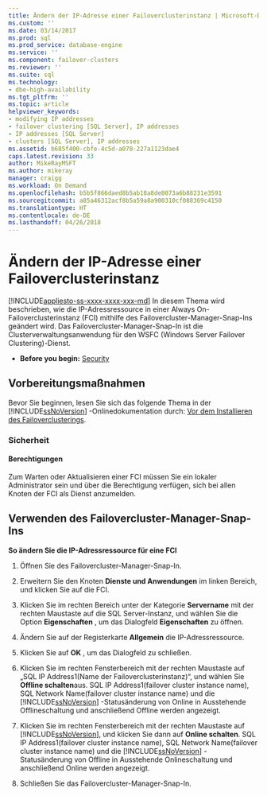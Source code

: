 ```yaml
---
title: Ändern der IP-Adresse einer Failoverclusterinstanz | Microsoft-Dokumentation
ms.custom: ''
ms.date: 03/14/2017
ms.prod: sql
ms.prod_service: database-engine
ms.service: ''
ms.component: failover-clusters
ms.reviewer: ''
ms.suite: sql
ms.technology:
- dbe-high-availability
ms.tgt_pltfrm: ''
ms.topic: article
helpviewer_keywords:
- modifying IP addresses
- failover clustering [SQL Server], IP addresses
- IP addresses [SQL Server]
- clusters [SQL Server], IP addresses
ms.assetid: b685f400-cbfe-4c5d-a070-227a1123dae4
caps.latest.revision: 33
author: MikeRayMSFT
ms.author: mikeray
manager: craigg
ms.workload: On Demand
ms.openlocfilehash: b5b5f866daed8b5ab18a8de8073a6b88231e3591
ms.sourcegitcommit: a85a46312acf8b5a59a8a900310cf088369c4150
ms.translationtype: HT
ms.contentlocale: de-DE
ms.lasthandoff: 04/26/2018
---
```

# <a name="change-the-ip-address-of-a-failover-cluster-instance"></a>Ändern der IP-Adresse einer Failoverclusterinstanz
[!INCLUDE[appliesto-ss-xxxx-xxxx-xxx-md](../../../includes/appliesto-ss-xxxx-xxxx-xxx-md.md)]
  In diesem Thema wird beschrieben, wie die IP-Adressressource in einer Always On-Failoverclusterinstanz (FCI) mithilfe des Failovercluster-Manager-Snap-Ins geändert wird. Das Failovercluster-Manager-Snap-In ist die Clusterverwaltungsanwendung für den WSFC (Windows Server Failover Clustering)-Dienst.  
  
-   **Before you begin:**  [Security](#Security)  
  
##  <a name="BeforeYouBegin"></a> Vorbereitungsmaßnahmen  
 Bevor Sie beginnen, lesen Sie sich das folgende Thema in der [!INCLUDE[ssNoVersion](../../../includes/ssnoversion-md.md)] -Onlinedokumentation durch: [Vor dem Installieren des Failoverclusterings](../../../sql-server/failover-clusters/install/before-installing-failover-clustering.md).  
  
###  <a name="Security"></a> Sicherheit  
  
####  <a name="Permissions"></a> Berechtigungen  
 Zum Warten oder Aktualisieren einer FCI müssen Sie ein lokaler Administrator sein und über die Berechtigung verfügen, sich bei allen Knoten der FCI als Dienst anzumelden.  
  
##  <a name="WSFC"></a> Verwenden des Failovercluster-Manager-Snap-Ins  
 **So ändern Sie die IP-Adressressource für eine FCI**  
  
1.  Öffnen Sie des Failovercluster-Manager-Snap-In.  
  
2.  Erweitern Sie den Knoten **Dienste und Anwendungen** im linken Bereich, und klicken Sie auf die FCI.  
  
3.  Klicken Sie im rechten Bereich unter der Kategorie **Servername** mit der rechten Maustaste auf die SQL Server-Instanz, und wählen Sie die Option **Eigenschaften** , um das Dialogfeld **Eigenschaften** zu öffnen.  
  
4.  Ändern Sie auf der Registerkarte **Allgemein** die IP-Adressressource.  
  
5.  Klicken Sie auf **OK** , um das Dialogfeld zu schließen.  
  
6.  Klicken Sie im rechten Fensterbereich mit der rechten Maustaste auf „SQL IP Address1(Name der Failoverclusterinstanz)“, und wählen Sie **Offline schalten**aus. SQL IP Address1(failover cluster instance name), SQL Network Name(failover cluster instance name) und die [!INCLUDE[ssNoVersion](../../../includes/ssnoversion-md.md)] -Statusänderung von Online in Ausstehende Offlineschaltung und anschließend Offline werden angezeigt.  
  
7.  Klicken Sie im rechten Fensterbereich mit der rechten Maustaste auf [!INCLUDE[ssNoVersion](../../../includes/ssnoversion-md.md)], und klicken Sie dann auf **Online schalten**. SQL IP Address1(failover cluster instance name), SQL Network Name(failover cluster instance name) und die [!INCLUDE[ssNoVersion](../../../includes/ssnoversion-md.md)] -Statusänderung von Offline in Ausstehende Onlineschaltung und anschließend Online werden angezeigt.  
  
8.  Schließen Sie das Failovercluster-Manager-Snap-In.  
  
  
